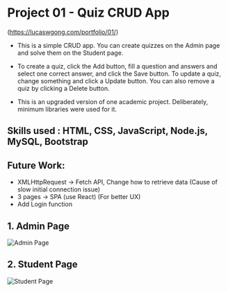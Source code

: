 # Project 01 - Quiz CRUD App 
(https://lucaswgong.com/portfolio/01/)
 
 - This is a simple CRUD app. You can create quizzes on the Admin page and solve them on the Student page.

 - To create a quiz, click the Add button, fill a question and answers and select one correct answer, and click the Save button. To update a quiz, change something and click a Update button. You can also remove a quiz by clicking a Delete button.

 - This is an upgraded version of one academic project. Deliberately, minimum libraries were used for it.


 ## Skills used : HTML, CSS, JavaScript, Node.js, MySQL, Bootstrap
 
 ## Future Work: 
 
 - XMLHttpRequest -> Fetch API, Change how to retrieve data (Cause of slow initial connection issue)
 - 3 pages -> SPA (use React) (For better UX)
 - Add Login function


## 1. Admin Page

![Admin Page](https://user-images.githubusercontent.com/45385949/132962599-334d161b-993f-4723-a4f0-e734acde0332.png)

## 2. Student Page

![Student Page](https://user-images.githubusercontent.com/45385949/132962601-7ffd1a53-ae19-4c70-b3e1-395bea4b4731.png)
